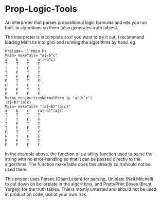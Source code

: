 Prop-Logic-Tools
================

An interpreter that parses propositional logic formulas and lets you run built-in algorithms on them (also generates truth tables).

The interpreter is incomplete so if you want to try it out, I recommend loading Main.hs into ghci and running the algorithms by hand.
eg.

	Prelude> :l Main.hs
	Main> makeTable "a|~b^c"
	a    b    c    a|(~b^c)
	T    T    T    T
	T    T    F    T
	T    F    T    T
	T    F    F    T
	F    T    T    F
	F    T    F    F
	F    F    T    T
	F    F    F    F
	Main> conjunctiveNormalForm (p "a|~b^c")
	(a|~b)^(a|c)
	Main> makeTable "(a|~b)^(a|c)"
	a    b    c    (a|~b)^(a|c)
	T    T    T    T
	T    T    F    T
	T    F    T    T
	T    F    F    T
	F    T    T    F 
	F    T    F    F 
	F    F    T    T
	F    F    F    F

In the example above, the function p is a utility function used to parse the string with no error-handling so that it can be passed directly to the algorithms.
The function makeTable does this already so it should not be used there.


This project uses Parsec (Daan Leijen) for parsing, Uniplate (Neil Mitchell) to cut down on boilerplate in the algorithms, and PrettyPrint.Boxes (Brent Yorgey) for the truth tables.
This is mostly untested and should not be used in production code, use at your own risk.

